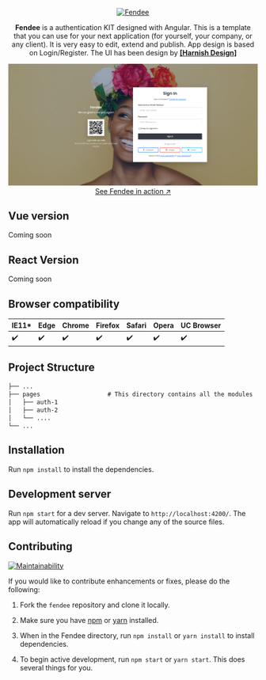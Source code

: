 <p align="center">
  <a href="https://andreatchori.dev/fendee">
    <img src="/src/assets/images/logo-fendee.png" alt="Fendee" height="128">
  </a>
</p>

<p align="center">
    <b>Fendee</b> is a authentication KIT designed with Angular. This is a template that you can use for your next application (for yourself, your company, or any client). It is very easy to edit, extend and publish. App design is based on Login/Register. The UI has been design by <b><a target="_blank" href="https://www.behance.net/gallery/105703027/Login-%28sign-in%29-and-Register-%28sign-up%29-Form-Page">[Harnish Design]</a></b>
</p>

<p align="center">
  <a href="https://andreatchori.dev/fendee">
    <img src="/src/assets/images/screenshot/auth_5.png" width="562"><br>
    See Fendee in action ↗
  </a>
</p>

## Vue version

Coming soon

## React Version

Coming soon

Browser compatibility
---------------------

 IE11* | Edge | Chrome | Firefox | Safari | Opera | UC Browser
-------|------|--------|---------|--------|-------|------------
:heavy_check_mark: | :heavy_check_mark: | :heavy_check_mark: | :heavy_check_mark: | :heavy_check_mark: | :heavy_check_mark: | :heavy_check_mark: |

## Project Structure

    ├── ...
    ├── pages                   # This directory contains all the modules
    │   ├── auth-1          
    │   ├── auth-2         
    │   └── ....                
    └── ...

## Installation

Run `npm install` to install the dependencies.


## Development server

Run `npm start` for a dev server. Navigate to `http://localhost:4200/`. The app will automatically reload if you change any of the source files.

Contributing
------------

[![Maintainability](https://api.codeclimate.com/v1/badges/eba34bb80477933854d4/maintainability)](https://codeclimate.com/github/sweetalert2/sweetalert2/maintainability)

If you would like to contribute enhancements or fixes, please do the following:

1. Fork the `fendee` repository and clone it locally.

2. Make sure you have [npm](https://www.npmjs.com/) or [yarn](https://yarnpkg.com/) installed.

3. When in the Fendee directory, run `npm install` or `yarn install` to install dependencies.

4. To begin active development, run `npm start` or `yarn start`. This does several things for you.
